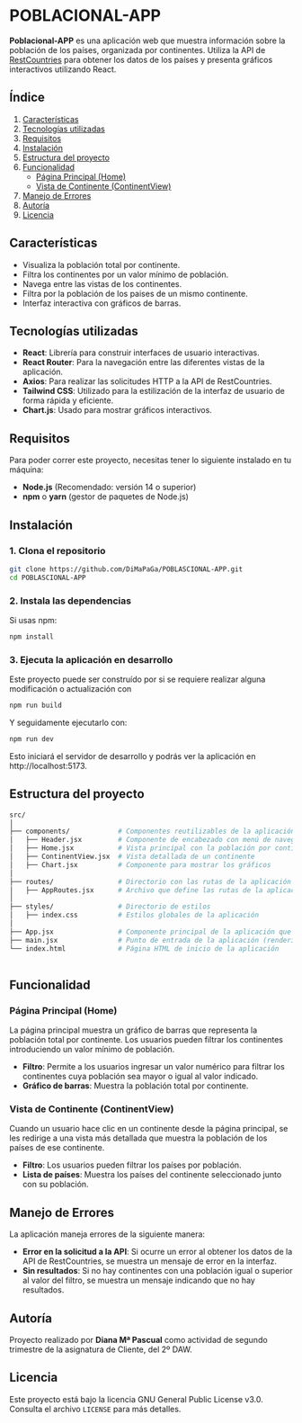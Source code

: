 # POBLACIONAL-APP

**Poblacional-APP** es una aplicación web que muestra información sobre la población de los países, organizada por continentes. Utiliza la API de [RestCountries](https://restcountries.com/v3.1/all) para obtener los datos de los países y presenta gráficos interactivos utilizando React.

## Índice

1. [Características](#Características)
2. [Tecnologías utilizadas](#Tecnologías-utilizadas)
3. [Requisitos](#Requisitos)
4. [Instalación](#Instalación)
5. [Estructura del proyecto](#Estructura-del-proyecto)
6. [Funcionalidad](#Funcionalidad)
   - [Página Principal (Home)](#Página-principal-home)
   - [Vista de Continente (ContinentView)](#Vista-de-continente-continentview)
7. [Manejo de Errores](#Manejo-de-errores)
8. [Autoría](#Autoría)
9. [Licencia](#Licencia)

## Características

- Visualiza la población total por continente.
- Filtra los continentes por un valor mínimo de población.
- Navega entre las vistas de los continentes.
- Filtra por la población de los paises de un mismo continente.
- Interfaz interactiva con gráficos de barras.

## Tecnologías utilizadas

- **React**: Librería para construir interfaces de usuario interactivas.
- **React Router**: Para la navegación entre las diferentes vistas de la aplicación.
- **Axios**: Para realizar las solicitudes HTTP a la API de RestCountries.
- **Tailwind CSS**: Utilizado para la estilización de la interfaz de usuario de forma rápida y eficiente.
- **Chart.js**: Usado para mostrar gráficos interactivos.

## Requisitos

Para poder correr este proyecto, necesitas tener lo siguiente instalado en tu máquina:

- **Node.js** (Recomendado: versión 14 o superior)
- **npm** o **yarn** (gestor de paquetes de Node.js)

## Instalación

### 1. Clona el repositorio

```bash
git clone https://github.com/DiMaPaGa/POBLASCIONAL-APP.git
cd POBLASCIONAL-APP
```

### 2. Instala las dependencias

Si usas npm:

```bash
npm install
```

### 3. Ejecuta la aplicación en desarrollo 

Este proyecto puede ser construído por si se requiere realizar alguna modificación o actualización con 

```bash
npm run build
```

Y seguidamente ejecutarlo con:

```bash
npm run dev
```

Esto iniciará el servidor de desarrollo y podrás ver la aplicación en http://localhost:5173.

## Estructura del proyecto

```bash
src/
│
├── components/            # Componentes reutilizables de la aplicación
│   ├── Header.jsx         # Componente de encabezado con menú de navegación
│   ├── Home.jsx           # Vista principal con la población por continente
│   ├── ContinentView.jsx  # Vista detallada de un continente
│   ├── Chart.jsx          # Componente para mostrar los gráficos
│
├── routes/                # Directorio con las rutas de la aplicación
│   ├── AppRoutes.jsx      # Archivo que define las rutas de la aplicación            
│   
├── styles/                # Directorio de estilos
│   ├── index.css          # Estilos globales de la aplicación
│
├── App.jsx                # Componente principal de la aplicación que gestione las rutas definidas en AppRoutes
├── main.jsx               # Punto de entrada de la aplicación (renderiza el componente App)
└── index.html             # Página HTML de inicio de la aplicación
    
```

## Funcionalidad

### Página Principal (Home)

La página principal muestra un gráfico de barras que representa la población total por continente. Los usuarios pueden filtrar los continentes introduciendo un valor mínimo de población.

- **Filtro**: Permite a los usuarios ingresar un valor numérico para filtrar los continentes cuya población sea mayor o igual al valor indicado.
- **Gráfico de barras**: Muestra la población total por continente.


### Vista de Continente (ContinentView)

Cuando un usuario hace clic en un continente desde la página principal, se les redirige a una vista más detallada que muestra la población de los países de ese continente.

- **Filtro**: Los usuarios pueden filtrar los países por población.
- **Lista de países**: Muestra los países del continente seleccionado junto con su población.


## Manejo de Errores

La aplicación maneja errores de la siguiente manera:

- **Error en la solicitud a la API**: Si ocurre un error al obtener los datos de la API de RestCountries, se muestra un mensaje de error en la interfaz.
- **Sin resultados**: Si no hay continentes con una población igual o superior al valor del filtro, se muestra un mensaje indicando que no hay resultados.

## Autoría

Proyecto realizado por **Diana Mª Pascual** como actividad de segundo trimestre de la asignatura de Cliente, del 2º DAW.

## Licencia

Este proyecto está bajo la licencia GNU General Public License v3.0. Consulta el archivo `LICENSE` para más detalles.






